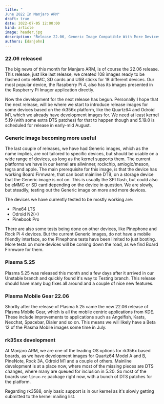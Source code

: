 ```yaml
---
title: "
June 2022 In Manjaro ARM"
draft: true
date: 2022-07-05 12:00:00
kind: article
image: header.jpg
description: "Release 22.06, Generic Image Compatible With More Devices, KDE Plasma 5.25, Plasma Mobile Gear, Rk35xx Development."
authors: [danjohn]
---
```

### 22.06 released
The big news of this month for Manjaro ARM, is of course the 22.06 release. This release, just like last release, we created 108 images ready to be flashed onto eMMC, SD cards and USB sticks for 18 different devices. Our most popular device, the Raspberry Pi 4, also has its images presented in the Raspberry Pi Imager application directly.

Now the development for the next release has begun. Personally I hope that the next release, will be where we start to introduce release images for some devices based on the rk356x platform, like the Quartz64 and Odroid M1, which we already have development images for. We need at least kernel 5.19 (with some extra DTS patches) for that to happen though and 5.19.0 is scheduled for release in early-mid August.

### Generic image becoming more useful
The last couple of releases, we have had Generic images, which as the name implies, are not tailored to specific devices, but should be usable on a wide range of devices, as long as the kernel supports them. The current platforms we have in our kernel are allwinner, rockchip, amlogic/meson, tegra and apple. The main prerequisite for this image, is that the device has working Board Firmware, that can boot mainline DTB, on a storage device that the Generic image is not on. This is usually the SPI flash, but could also be eMMC or SD card depending on the device in question. We are slowly, but steadily, testing out the Generic image on more and more devices.

The devices we have currently tested to be mostly working are:

* Pine64 LTS
* Odroid N2(+)
* Pinebook Pro

There are also some tests being done on other devices, like Pinephone and Rock Pi 4 devices. But the current Generic images, do not have a mobile friendly interface, so the Pinephone tests have been limited to just booting. More tests on more devices will be coming down the road, as we find Board Firmware for them.

### Plasma 5.25
Plasma 5.25 was released this month and a few days after it arrived in our Unstable branch and quickly found it's way to Testing branch. This release should have many bug fixes all around and a couple of nice new features.

### Plasma Mobile Gear 22.06
Shortly after the release of Plasma 5.25 came the new 22.06 release of Plasma Mobile Gear, which is all the mobile centric applications from KDE. These include improvements to applications such as Angelfish, Kasts, Neochat, Spacebar, Dialer and so on. This means we will likely have a Beta 12 of the Plasma Mobile images some time in July.

### rk35xx development
At Manjaro ARM, we are one of the leading OS options for rk356x based boards, as we have development images for Quartz64 Model A and B, PineNote, Rock 3A, Odroid M1 and a couple of others. Mainline development is at a place now, where most of the missing pieces are DTS changes, where many are queued for inclusion in 5.20. So most of the boards use <code>linux-rc</code> package right now, with a bunch of DTS patches for the platform.

Regarding rk3588, only basic support is in our kernel as it's slowly getting submitted to the kernel mailing list.
